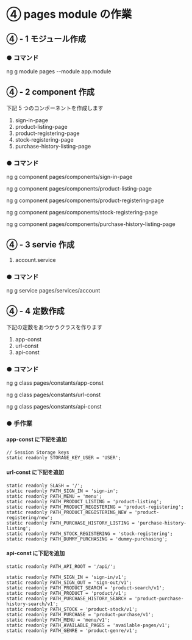 # ④ pages module の作業

## ④ - 1 モジュール作成

### ● コマンド

ng g module pages --module app.module

## ④ - 2 component 作成

下記 5 つのコンポーネントを作成します

1. sign-in-page
1. product-listing-page
1. product-registering-page
1. stock-registering-page
1. purchase-history-listing-page

### ● コマンド

ng g component pages/components/sign-in-page

ng g component pages/components/product-listing-page

ng g component pages/components/product-registering-page

ng g component pages/components/stock-registering-page

ng g component pages/components/purchase-history-listing-page

## ④ - 3 servie 作成

1. account.service

### ● コマンド

ng g service pages/services/account

## ④ - 4 定数作成

下記の定数をあつかうクラスを作ります

1. app-const
1. url-const
1. api-const

### ● コマンド

ng g class pages/constants/app-const

ng g class pages/constants/url-const

ng g class pages/constants/api-const

### ● 手作業

#### app-const に下記を追加

```
// Session Storage keys
static readonly STORAGE_KEY_USER = 'USER';
```

#### url-const に下記を追加

```
static readonly SLASH = '/';
static readonly PATH_SIGN_IN = 'sign-in';
static readonly PATH_MENU = 'menu';
static readonly PATH_PRODUCT_LISTING = 'product-listing';
static readonly PATH_PRODUCT_REGISTERING = 'product-registering';
static readonly PATH_PRODUCT_REGISTERING_NEW = 'product-registering/new';
static readonly PATH_PURCHASE_HISTORY_LISTING = 'purchase-history-listing';
static readonly PATH_STOCK_REGISTERING = 'stock-registering';
static readonly PATH_DUMMY_PURCHASING = 'dummy-purchasing';
```

#### api-const に下記を追加

```
static readonly PATH_API_ROOT = '/api/';

static readonly PATH_SIGN_IN = 'sign-in/v1';
static readonly PATH_SIGN_OUT = 'sign-out/v1';
static readonly PATH_PRODUCT_SEARCH = 'product-search/v1';
static readonly PATH_PRODUCT = 'product/v1';
static readonly PATH_PURCHASE_HISTORY_SEARCH = 'product-purchase-history-search/v1';
static readonly PATH_STOCK = 'product-stock/v1';
static readonly PATH_PURCHASE = 'product-purchase/v1';
static readonly PATH_MENU = 'menu/v1';
static readonly PATH_AVAILABLE_PAGES = 'available-pages/v1';
static readonly PATH_GENRE = 'product-genre/v1';
```
